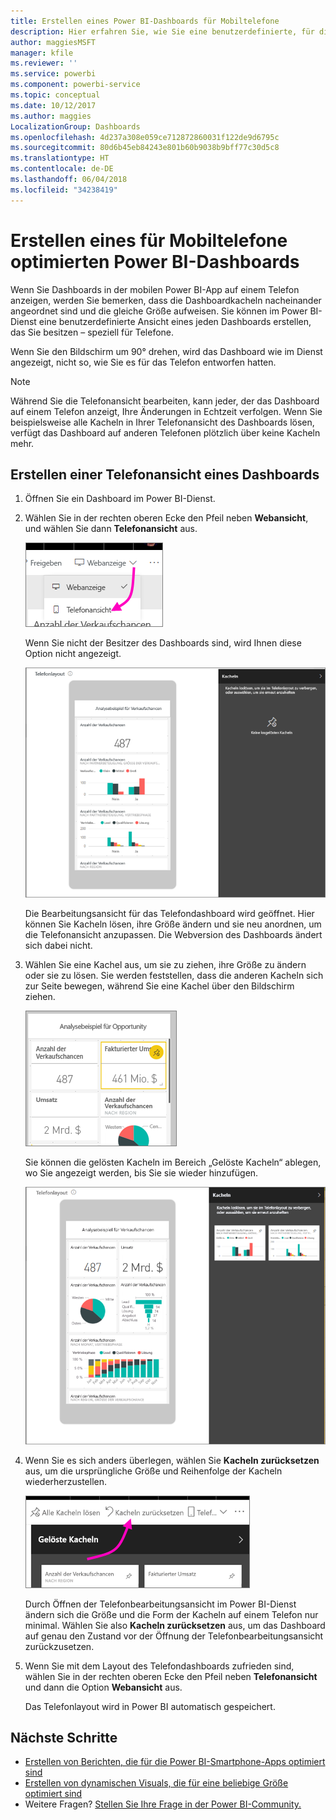 ```yaml
---
title: Erstellen eines Power BI-Dashboards für Mobiltelefone
description: Hier erfahren Sie, wie Sie eine benutzerdefinierte, für die Anzeige auf Smartphones geeignete Ansicht eines Dashboards im Power BI-Dienst erstellen können.
author: maggiesMSFT
manager: kfile
ms.reviewer: ''
ms.service: powerbi
ms.component: powerbi-service
ms.topic: conceptual
ms.date: 10/12/2017
ms.author: maggies
LocalizationGroup: Dashboards
ms.openlocfilehash: 4d237a308e059ce712872860031f122de9d6795c
ms.sourcegitcommit: 80d6b45eb84243e801b60b9038b9bff77c30d5c8
ms.translationtype: HT
ms.contentlocale: de-DE
ms.lasthandoff: 06/04/2018
ms.locfileid: "34238419"
---
```

# <a name="create-a-view-of-a-power-bi-dashboard-optimized-for-mobile-phones"></a>Erstellen eines für Mobiltelefone optimierten Power BI-Dashboards
Wenn Sie Dashboards in der mobilen Power BI-App auf einem Telefon anzeigen, werden Sie bemerken, dass die Dashboardkacheln nacheinander angeordnet sind und die gleiche Größe aufweisen. Sie können im Power BI-Dienst eine benutzerdefinierte Ansicht eines jeden Dashboards erstellen, das Sie besitzen – speziell für Telefone.

Wenn Sie den Bildschirm um 90° drehen, wird das Dashboard wie im Dienst angezeigt, nicht so, wie Sie es für das Telefon entworfen hatten.

> [!NOTE]
> Während Sie die Telefonansicht bearbeiten, kann jeder, der das Dashboard auf einem Telefon anzeigt, Ihre Änderungen in Echtzeit verfolgen. Wenn Sie beispielsweise alle Kacheln in Ihrer Telefonansicht des Dashboards lösen, verfügt das Dashboard auf anderen Telefonen plötzlich über keine Kacheln mehr. 
> 
> 

## <a name="create-a-phone-view-of-a-dashboard"></a>Erstellen einer Telefonansicht eines Dashboards
1. Öffnen Sie ein Dashboard im Power BI-Dienst.
2. Wählen Sie in der rechten oberen Ecke den Pfeil neben **Webansicht**, und wählen Sie dann **Telefonansicht** aus.

    ![](media/service-create-dashboard-mobile-phone-view/power-bi-service-phone-view-dashboard.png)

    Wenn Sie nicht der Besitzer des Dashboards sind, wird Ihnen diese Option nicht angezeigt.

    ![](media/service-create-dashboard-mobile-phone-view/power-bi-mobile-edit-phone-view-canvas.png)

    Die Bearbeitungsansicht für das Telefondashboard wird geöffnet. Hier können Sie Kacheln lösen, ihre Größe ändern und sie neu anordnen, um die Telefonansicht anzupassen. Die Webversion des Dashboards ändert sich dabei nicht.


1. Wählen Sie eine Kachel aus, um sie zu ziehen, ihre Größe zu ändern oder sie zu lösen. Sie werden feststellen, dass die anderen Kacheln sich zur Seite bewegen, während Sie eine Kachel über den Bildschirm ziehen.
   
    ![](media/service-create-dashboard-mobile-phone-view/power-bi-unpin-tile-phone-dashboard.png)
   
    Sie können die gelösten Kacheln im Bereich „Gelöste Kacheln“ ablegen, wo Sie angezeigt werden, bis Sie sie wieder hinzufügen.
   
    ![](media/service-create-dashboard-mobile-phone-view/power-bi-mobile-edit-phone-view-post-edit.png)
2. Wenn Sie es sich anders überlegen, wählen Sie **Kacheln zurücksetzen** aus, um die ursprüngliche Größe und Reihenfolge der Kacheln wiederherzustellen.
   
    ![](media/service-create-dashboard-mobile-phone-view/power-bi-service-phone-view-reset-tiles.png)
   
    Durch Öffnen der Telefonbearbeitungsansicht im Power BI-Dienst ändern sich die Größe und die Form der Kacheln auf einem Telefon nur minimal. Wählen Sie also **Kacheln zurücksetzen** aus, um das Dashboard auf genau den Zustand vor der Öffnung der Telefonbearbeitungsansicht zurückzusetzen.
3. Wenn Sie mit dem Layout des Telefondashboards zufrieden sind, wählen Sie in der rechten oberen Ecke den Pfeil neben **Telefonansicht** und dann die Option **Webansicht** aus.
   
    Das Telefonlayout wird in Power BI automatisch gespeichert.

## <a name="next-steps"></a>Nächste Schritte
* [Erstellen von Berichten, die für die Power BI-Smartphone-Apps optimiert sind](desktop-create-phone-report.md)
* [Erstellen von dynamischen Visuals, die für eine beliebige Größe optimiert sind](desktop-create-responsive-visuals.md)
* Weitere Fragen? [Stellen Sie Ihre Frage in der Power BI-Community.](http://community.powerbi.com/)

